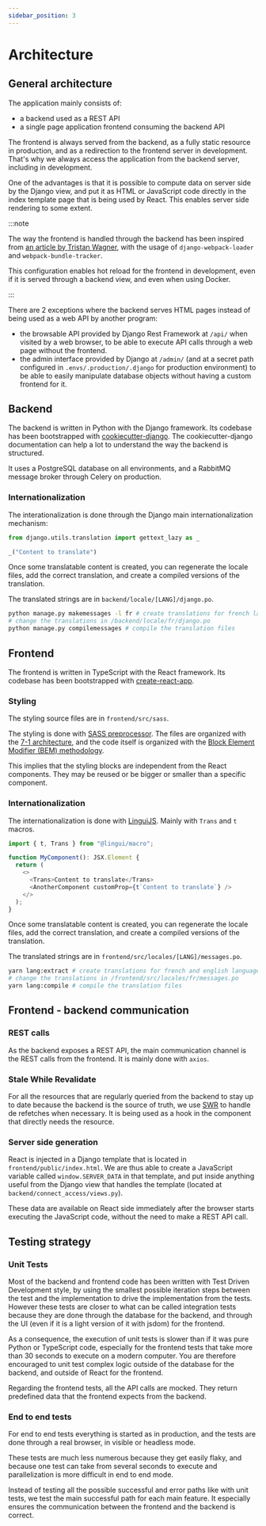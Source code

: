 ```yaml
---
sidebar_position: 3
---
```


# Architecture

## General architecture

The application mainly consists of:

- a backend used as a REST API
- a single page application frontend consuming the backend API

The frontend is always served from the backend, as a fully static resource in production, and as a redirection to the frontend server in development. That's why we always access the application from the backend server, including in development.

One of the advantages is that it is possible to compute data on server side by the Django view, and put it as HTML or JavaScript code directly in the index template page that is being used by React. This enables server side rendering to some extent.

:::note

The way the frontend is handled through the backend has been inspired from [an article by Tristan Wagner](https://medium.com/@twagner000/django-create-react-app-without-ejecting-958251af362c), with the usage of `django-webpack-loader` and `webpack-bundle-tracker`.

This configuration enables hot reload for the frontend in development, even if it is served through a backend view, and even when using Docker.

:::

There are 2 exceptions where the backend serves HTML pages instead of being used as a web API by another program:

- the browsable API provided by Django Rest Framework at `/api/` when visited by a web browser, to be able to execute API calls through a web page without the frontend.
- the admin interface provided by Django at `/admin/` (and at a secret path configured in `.envs/.production/.django` for production environment) to be able to easily manipulate database objects without having a custom frontend for it.

## Backend

The backend is written in Python with the Django framework. Its codebase has been bootstrapped with [cookiecutter-django](https://github.com/cookiecutter/cookiecutter-django). The cookiecutter-django documentation can help a lot to understand the way the backend is structured.

It uses a PostgreSQL database on all environments, and a RabbitMQ message broker through Celery on production.

### Internationalization

The interationalization is done through the Django main internationalization mechanism:

```python {3}
from django.utils.translation import gettext_lazy as _

_("Content to translate")
```

Once some translatable content is created, you can regenerate the locale files, add the correct translation, and create a compiled versions of the translation.

The translated strings are in `backend/locale/[LANG]/django.po`.

```bash
python manage.py makemessages -l fr # create translations for french language
# change the translations in /backend/locale/fr/django.po
python manage.py compilemessages # compile the translation files
```

## Frontend

The frontend is written in TypeScript with the React framework. Its codebase has been bootstrapped with [create-react-app](https://create-react-app.dev/).

### Styling

The styling source files are in `frontend/src/sass`.

The styling is done with [SASS preprocessor](https://sass-lang.com/). The files are organized with the [7-1 architecture](https://kiranworkspace.com/sass-architecture/), and the code itself is organized with the [Block Element Modifier (BEM) methodology](http://getbem.com/).

This implies that the styling blocks are independent from the React components. They may be reused or be bigger or smaller than a specific component.

### Internationalization

The internationalization is done with [LinguiJS](https://lingui.js.org/). Mainly with `Trans` and `t` macros.

```typescript {6,7}
import { t, Trans } from "@lingui/macro";

function MyComponent(): JSX.Element {
  return (
    <>
      <Trans>Content to translate</Trans>
      <AnotherComponent customProp={t`Content to translate`} />
    </>
  );
}
```

Once some translatable content is created, you can regenerate the locale files, add the correct translation, and create a compiled versions of the translation.

The translated strings are in `frontend/src/locales/[LANG]/messages.po`.

```bash
yarn lang:extract # create translations for french and english languages
# change the translations in /frontend/src/locales/fr/messages.po
yarn lang:compile # compile the translation files
```

## Frontend - backend communication

### REST calls

As the backend exposes a REST API, the main communication channel is the REST calls from the frontend. It is mainly done with `axios`.

### Stale While Revalidate

For all the resources that are regularly queried from the backend to stay up to date because the backend is the source of truth, we use [SWR](https://swr.vercel.app/) to handle de refetches when necessary. It is being used as a hook in the component that directly needs the resource.

### Server side generation

React is injected in a Django template that is located in `frontend/public/index.html`. We are thus able to create a JavaScript variable called `window.SERVER_DATA` in that template, and put inside anything useful from the Django view that handles the template (located at `backend/connect_access/views.py`).

These data are available on React side immediately after the browser starts executing the JavaScript code, without the need to make a REST API call.

## Testing strategy

### Unit Tests

Most of the backend and frontend code has been written with Test Driven Development style, by using the smallest possible iteration steps between the test and the implementation to drive the implementation from the tests. However these tests are closer to what can be called integration tests because they are done through the database for the backend, and through the UI (even if it is a light version of it with jsdom) for the frontend.

As a consequence, the execution of unit tests is slower than if it was pure Python or TypeScript code, especially for the frontend tests that take more than 30 seconds to execute on a modern computer. You are therefore encouraged to unit test complex logic outside of the database for the backend, and outside of React for the frontend.

Regarding the frontend tests, all the API calls are mocked. They return predefined data that the frontend expects from the backend.

### End to end tests

For end to end tests everything is started as in production, and the tests are done through a real browser, in visible or headless mode.

These tests are much less numerous because they get easily flaky, and because one test can take from several seconds to execute and parallelization is more difficult in end to end mode.

Instead of testing all the possible successful and error paths like with unit tests, we test the main successful path for each main feature. It especially ensures the communication between the frontend and the backend is correct.
